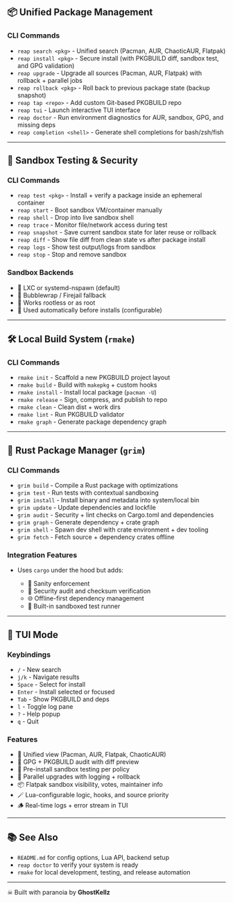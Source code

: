 ## 📦 Unified Package Management

### CLI Commands

* `reap search <pkg>`        - Unified search (Pacman, AUR, ChaoticAUR, Flatpak)
* `reap install <pkg>`       - Secure install (with PKGBUILD diff, sandbox test, and GPG validation)
* `reap upgrade`             - Upgrade all sources (Pacman, AUR, Flatpak) with rollback + parallel jobs
* `reap rollback <pkg>`      - Roll back to previous package state (backup snapshot)
* `reap tap <repo>`          - Add custom Git-based PKGBUILD repo
* `reap tui`                 - Launch interactive TUI interface
* `reap doctor`              - Run environment diagnostics for AUR, sandbox, GPG, and missing deps
* `reap completion <shell>` - Generate shell completions for bash/zsh/fish

---

## 🔐 Sandbox Testing & Security

### CLI Commands

* `reap test <pkg>`          - Install + verify a package inside an ephemeral container
* `reap start`               - Boot sandbox VM/container manually
* `reap shell`               - Drop into live sandbox shell
* `reap trace`               - Monitor file/network access during test
* `reap snapshot`            - Save current sandbox state for later reuse or rollback
* `reap diff`                - Show file diff from clean state vs after package install
* `reap logs`                - Show test output/logs from sandbox
* `reap stop`                - Stop and remove sandbox

### Sandbox Backends

* 🐧 LXC or systemd-nspawn (default)
* 🔐 Bubblewrap / Firejail fallback
* 💪 Works rootless or as root
* 🔄 Used automatically before installs (configurable)

---

## 🛠 Local Build System (`rmake`)

### CLI Commands

* `rmake init`               - Scaffold a new PKGBUILD project layout
* `rmake build`              - Build with `makepkg` + custom hooks
* `rmake install`            - Install local package (`pacman -U`)
* `rmake release`            - Sign, compress, and publish to repo
* `rmake clean`              - Clean dist + work dirs
* `rmake lint`               - Run PKGBUILD validator
* `rmake graph`              - Generate package dependency graph

---

## 🚀 Rust Package Manager (`grim`)

### CLI Commands

* `grim build`               - Compile a Rust package with optimizations
* `grim test`                - Run tests with contextual sandboxing
* `grim install`             - Install binary and metadata into system/local bin
* `grim update`              - Update dependencies and lockfile
* `grim audit`               - Security + lint checks on Cargo.toml and dependencies
* `grim graph`               - Generate dependency + crate graph
* `grim shell`               - Spawn dev shell with crate environment + dev tooling
* `grim fetch`               - Fetch source + dependency crates offline

### Integration Features

* Uses `cargo` under the hood but adds:

  * 🚫 Sanity enforcement
  * 🔐 Security audit and checksum verification
  * 🌐 Offline-first dependency management
  * 🧪 Built-in sandboxed test runner

---

## 🧠 TUI Mode

### Keybindings

* `/`        - New search
* `j/k`      - Navigate results
* `Space`    - Select for install
* `Enter`    - Install selected or focused
* `Tab`      - Show PKGBUILD and deps
* `l`        - Toggle log pane
* `?`        - Help popup
* `q`        - Quit

### Features

* 🧭 Unified view (Pacman, AUR, Flatpak, ChaoticAUR)
* 🔐 GPG + PKGBUILD audit with diff preview
* 🧪 Pre-install sandbox testing per policy
* 🚀 Parallel upgrades with logging + rollback
* 📦 Flatpak sandbox visibility, votes, maintainer info
* 🪄 Lua-configurable logic, hooks, and source priority
* 🪵 Real-time logs + error stream in TUI

---

## 📚 See Also

* `README.md` for config options, Lua API, backend setup
* `reap doctor` to verify your system is ready
* `rmake` for local development, testing, and release automation

---

☠ Built with paranoia by **GhostKellz**

